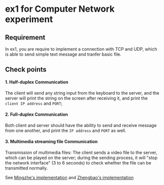 # ex1 for Computer Network experiment

## Requirement

In ex1, you are require to implement a connection with TCP and UDP, which is able to send simple text message and tranfer basic file.

## Check points

#### 1. Half-duplex Communication

The client will send any string input from the keyboard to the server, and the server will print the string on the screen after receiving it, and print the `client IP address` and `PORT`;

#### 2. Full-duplex Communication

Both client and server should have the ability to send and receive message from one another, and print the `IP address` and `PORT` as well.

#### 3. Multimedia streaming file Communication

Transmission of multimedia files: The client sends a video file to the server, which can be played on the server; during the sending process, it will "stop the network interface" (3 to 6 seconds) to check whether the file can be transmitted normally.

See [Mingzhe's implementation](https://github.com/DuNGEOnmassster/Computer_Network_Homework/tree/mingzhe/ex1) and [Zhengbao's implementation](https://github.com/DuNGEOnmassster/Computer_Network_Homework/tree/zhengbao/ex1)